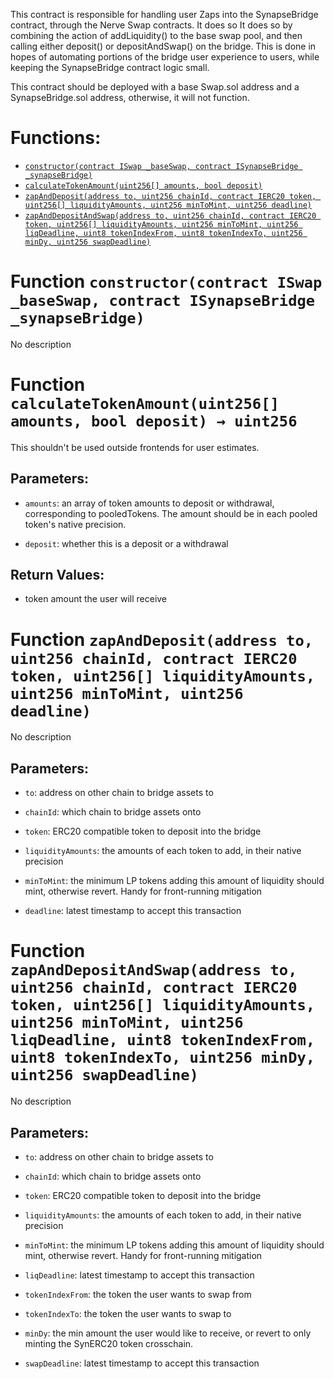 This contract is responsible for handling user Zaps into the SynapseBridge contract, through the Nerve Swap contracts. It does so
It does so by combining the action of addLiquidity() to the base swap pool, and then calling either deposit() or depositAndSwap() on the bridge.
This is done in hopes of automating portions of the bridge user experience to users, while keeping the SynapseBridge contract logic small.


This contract should be deployed with a base Swap.sol address and a SynapseBridge.sol address, otherwise, it will not function.

# Functions:
- [`constructor(contract ISwap _baseSwap, contract ISynapseBridge _synapseBridge)`](#NerveBridgeZap-constructor-contract-ISwap-contract-ISynapseBridge-)
- [`calculateTokenAmount(uint256[] amounts, bool deposit)`](#NerveBridgeZap-calculateTokenAmount-uint256---bool-)
- [`zapAndDeposit(address to, uint256 chainId, contract IERC20 token, uint256[] liquidityAmounts, uint256 minToMint, uint256 deadline)`](#NerveBridgeZap-zapAndDeposit-address-uint256-contract-IERC20-uint256---uint256-uint256-)
- [`zapAndDepositAndSwap(address to, uint256 chainId, contract IERC20 token, uint256[] liquidityAmounts, uint256 minToMint, uint256 liqDeadline, uint8 tokenIndexFrom, uint8 tokenIndexTo, uint256 minDy, uint256 swapDeadline)`](#NerveBridgeZap-zapAndDepositAndSwap-address-uint256-contract-IERC20-uint256---uint256-uint256-uint8-uint8-uint256-uint256-)


# <a id="NerveBridgeZap-constructor-contract-ISwap-contract-ISynapseBridge-"></a> Function `constructor(contract ISwap _baseSwap, contract ISynapseBridge _synapseBridge)`
No description
# <a id="NerveBridgeZap-calculateTokenAmount-uint256---bool-"></a> Function `calculateTokenAmount(uint256[] amounts, bool deposit) → uint256`
This shouldn't be used outside frontends for user estimates.


## Parameters:
- `amounts`: an array of token amounts to deposit or withdrawal,
corresponding to pooledTokens. The amount should be in each
pooled token's native precision.

- `deposit`: whether this is a deposit or a withdrawal

## Return Values:
- token amount the user will receive
# <a id="NerveBridgeZap-zapAndDeposit-address-uint256-contract-IERC20-uint256---uint256-uint256-"></a> Function `zapAndDeposit(address to, uint256 chainId, contract IERC20 token, uint256[] liquidityAmounts, uint256 minToMint, uint256 deadline)`
No description
## Parameters:
- `to`: address on other chain to bridge assets to

- `chainId`: which chain to bridge assets onto

- `token`: ERC20 compatible token to deposit into the bridge

- `liquidityAmounts`: the amounts of each token to add, in their native precision

- `minToMint`: the minimum LP tokens adding this amount of liquidity
should mint, otherwise revert. Handy for front-running mitigation

- `deadline`: latest timestamp to accept this transaction

# <a id="NerveBridgeZap-zapAndDepositAndSwap-address-uint256-contract-IERC20-uint256---uint256-uint256-uint8-uint8-uint256-uint256-"></a> Function `zapAndDepositAndSwap(address to, uint256 chainId, contract IERC20 token, uint256[] liquidityAmounts, uint256 minToMint, uint256 liqDeadline, uint8 tokenIndexFrom, uint8 tokenIndexTo, uint256 minDy, uint256 swapDeadline)`
No description
## Parameters:
- `to`: address on other chain to bridge assets to

- `chainId`: which chain to bridge assets onto

- `token`: ERC20 compatible token to deposit into the bridge

- `liquidityAmounts`: the amounts of each token to add, in their native precision

- `minToMint`: the minimum LP tokens adding this amount of liquidity
should mint, otherwise revert. Handy for front-running mitigation

- `liqDeadline`: latest timestamp to accept this transaction

- `tokenIndexFrom`: the token the user wants to swap from

- `tokenIndexTo`: the token the user wants to swap to

- `minDy`: the min amount the user would like to receive, or revert to only minting the SynERC20 token crosschain.

- `swapDeadline`: latest timestamp to accept this transaction



